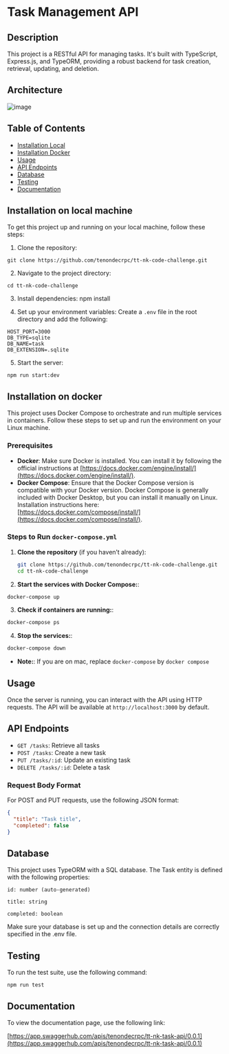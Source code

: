 # Task Management API

## Description

This project is a RESTful API for managing tasks. It's built with TypeScript, Express.js, and TypeORM, providing a robust backend for task creation, retrieval, updating, and deletion.

## Architecture
![image](https://github.com/user-attachments/assets/e10f3b25-115e-4628-b19e-61fe3c9c9386)


## Table of Contents

- [Installation Local](#installation-on-local-machine)
- [Installation Docker](#installation-on-docker)
- [Usage](#usage)
- [API Endpoints](#api-endpoints)
- [Database](#database)
- [Testing](#testing)
- [Documentation](#documentation)

## Installation on local machine

To get this project up and running on your local machine, follow these steps:

1. Clone the repository:

`git clone https://github.com/tenondecrpc/tt-nk-code-challenge.git`

2. Navigate to the project directory:

`cd tt-nk-code-challenge`

3. Install dependencies:
npm install


4. Set up your environment variables:
Create a `.env` file in the root directory and add the following:
```
HOST_PORT=3000
DB_TYPE=sqlite
DB_NAME=task
DB_EXTENSION=.sqlite
```

5. Start the server:

`npm run start:dev`

## Installation on docker

This project uses Docker Compose to orchestrate and run multiple services in containers. Follow these steps to set up and run the environment on your Linux machine.

### Prerequisites

- **Docker**: Make sure Docker is installed. You can install it by following the official instructions at [https://docs.docker.com/engine/install/](https://docs.docker.com/engine/install/).
- **Docker Compose**: Ensure that the Docker Compose version is compatible with your Docker version. Docker Compose is generally included with Docker Desktop, but you can install it manually on Linux. Installation instructions here: [https://docs.docker.com/compose/install/](https://docs.docker.com/compose/install/).

### Steps to Run `docker-compose.yml`

1. **Clone the repository** (if you haven’t already):
   ```bash
   git clone https://github.com/tenondecrpc/tt-nk-code-challenge.git
   cd tt-nk-code-challenge
   ```
2. **Start the services with Docker Compose:**:
  ```bash
  docker-compose up
  ```
3. **Check if containers are running:**:
  ```bash
  docker-compose ps
  ```
4. **Stop the services:**:
  ```bash
  docker-compose down
  ```

- **Note:**: If you are on mac, replace `docker-compose` by `docker compose`

## Usage

Once the server is running, you can interact with the API using HTTP requests. The API will be available at `http://localhost:3000` by default.

## API Endpoints

- `GET /tasks`: Retrieve all tasks
- `POST /tasks`: Create a new task
- `PUT /tasks/:id`: Update an existing task
- `DELETE /tasks/:id`: Delete a task

### Request Body Format

For POST and PUT requests, use the following JSON format:

```json
{
  "title": "Task title",
  "completed": false
}
```
## Database
This project uses TypeORM with a SQL database. The Task entity is defined with the following properties:

```
id: number (auto-generated)

title: string

completed: boolean

```

Make sure your database is set up and the connection details are correctly specified in the .env file.

## Testing
To run the test suite, use the following command:

`npm run test`

## Documentation
To view the documentation page, use the following link:

[https://app.swaggerhub.com/apis/tenondecrpc/tt-nk-task-api/0.0.1](https://app.swaggerhub.com/apis/tenondecrpc/tt-nk-task-api/0.0.1)
